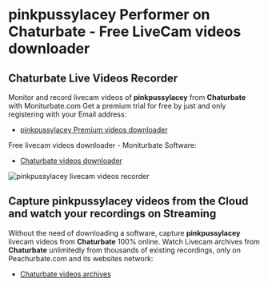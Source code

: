 # pinkpussylacey Performer on Chaturbate - Free LiveCam videos downloader

## Chaturbate Live Videos Recorder

Monitor and record livecam videos of **pinkpussylacey** from **Chaturbate** with Moniturbate.com
Get a premium trial for free by just and only registering with your Email address:
* [pinkpussylacey Premium videos downloader](https://moniturbate.com/request-demo-licence-key.html)

Free livecam videos downloader - Moniturbate Software:
* [Chaturbate videos downloader](https://moniturbate.com/moniturbate-download-software.html)

![pinkpussylacey livecam videos recorder](https://peachurnet.com/templates/moniturbate-software.png)


## Capture pinkpussylacey videos from the Cloud and watch your recordings on Streaming

Without the need of downloading a software, capture **pinkpussylacey** livecam videos from **Chaturbate** 100% online.
Watch Livecam archives from **Chaturbate** unlimitedly from thousands of existing recordings, only on Peachurbate.com and its websites network:
* [Chaturbate videos archives](https://peachurnet.com/)